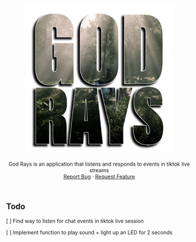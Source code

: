 <br />
<p align="center">
  <a href="https://github.com/bocodes/God-Rays">
    <div align="center" style="font-size: 30px"><img src="public/images/logo.png" height="400px" /></div>
  </a>

  <p align="center">
    God Rays is an application that listens and responds to events in tiktok live streams
    <br />
    <a href="https://github.com/bocodes/God-Rays/issues">Report Bug</a>
    ·
    <a href="https://github.com/bocodes/God-Rays/issues">Request Feature</a>
  </p>
</p>
<br>

## Todo
[ ] Find way to listen for chat events in tiktok live session

[ ] Implement function to play sound + light up an LED for 2 seconds
